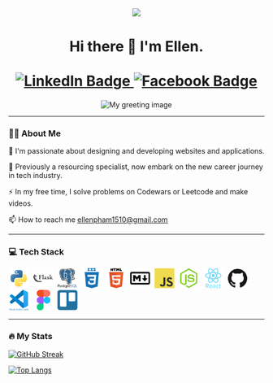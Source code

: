 <div id="header" align="center">
  <img src="https://media.giphy.com/media/rsUGLKwgSvSxmq1VrZ/giphy.gif" width="100"/>
  <h1> 
    Hi there 👋 I'm Ellen.
    <br></br>
    <div id="badges">
      <a href="https://www.linkedin.com/in/ellen-my-pham/">
        <img src="https://img.shields.io/badge/LinkedIn-blue?style=for-the-badge&logo=linkedin&logoColor=white" alt="LinkedIn Badge"/>
      <a href="https://www.facebook.com/ellenpham1510">
        <img src="https://img.shields.io/badge/FaceBook-blue?style=for-the-badge&logo=facebook&logoColor=white" alt="Facebook Badge"/>
      </a>
    </div>
  </h1>
</div>

<div align="center">
  <picture>
    <source media="(prefers-color-scheme: dark)" srcset="https://github.com/ellenpham/ellenpham/assets/126633021/7aafd235-b47e-404e-8074-97781e74bd3e">
    <source media="(prefers-color-scheme: light)" srcset="https://github.com/ellenpham/ellenpham/assets/126633021/0655418e-b909-45d5-9c3b-6043bb589cd0">
    <img alt="My greeting image" src="https://github.com/ellenpham/ellenpham/assets/126633021/a9adc27e-03c5-402f-a5a7-895be55ccb3a" align="center">
  </picture>
</div>

---

### :woman_technologist: About Me 

:heart_decoration: I'm passionate about designing and developing websites and applications.

:seedling: Previously a resourcing specialist, now embark on the new career journey in tech industry.

:zap: In my free time, I solve problems on Codewars or Leetcode and make videos. 

:mailbox: How to reach me <u>ellenpham1510@gmail.com</u>

---

### :computer: Tech Stack 

<div>
  <img src="https://github.com/devicons/devicon/blob/master/icons/python/python-original.svg" title="Python" alt="Python" width="40" height="40"/>&nbsp;
  <img src="https://github.com/devicons/devicon/blob/master/icons/flask/flask-original-wordmark.svg" title="Flask" alt="Flask" width="40" height="40"/>&nbsp;
  <img src="https://github.com/devicons/devicon/blob/master/icons/postgresql/postgresql-original-wordmark.svg" title="PostgreSQL"  alt="PostgreSQL" width="40" height="40"/>&nbsp;
  <img src="https://github.com/devicons/devicon/blob/master/icons/css3/css3-plain-wordmark.svg"  title="CSS3" alt="CSS" width="40" height="40"/>&nbsp;
  <img src="https://github.com/devicons/devicon/blob/master/icons/html5/html5-original-wordmark.svg" title="HTML5" alt="HTML" width="40" height="40"/>&nbsp;
  <img src="https://github.com/devicons/devicon/blob/master/icons/markdown/markdown-original.svg" title="Markdown" alt="Markdown" width="40" height="40"/>&nbsp;
  <img src="https://github.com/devicons/devicon/blob/master/icons/javascript/javascript-original.svg" title="JavaScript" alt="JavaScript" width="40" height="40"/>&nbsp;
  <img src="https://github.com/devicons/devicon/blob/master/icons/nodejs/nodejs-original.svg" title="NodeJS" alt="NodeJS" width="40" height="40"/>&nbsp;
  <img src="https://github.com/devicons/devicon/blob/master/icons/react/react-original-wordmark.svg" title="React" alt="React" width="40" height="40"/>&nbsp; 
  <img src="https://github.com/devicons/devicon/blob/master/icons/github/github-original.svg" title="GitHub" alt="GitHub" width="40" height="40"/>&nbsp;
  <img src="https://github.com/devicons/devicon/blob/master/icons/vscode/vscode-original-wordmark.svg" title="VSCode" alt="VSCode" width="40" height="40"/>&nbsp;
  <img src="https://github.com/devicons/devicon/blob/master/icons/figma/figma-original.svg" title="Figma" alt="Figma" width="40" height="40"/>&nbsp;
  <img src="https://github.com/devicons/devicon/blob/master/icons/trello/trello-plain.svg" title="Trello" alt="Trello" width="40" height="40"/>&nbsp;
</div>

---
### :fire: My Stats

[![GitHub Streak](http://github-readme-streak-stats.herokuapp.com?user=ellenpham&theme=dark&background=000000)](https://git.io/streak-stats)

[![Top Langs](https://github-readme-stats.vercel.app/api/top-langs/?username=ellenpham&layout=compact&theme=vision-friendly-dark)](https://github.com/anuraghazra/github-readme-stats)

<!---
ellenpham/ellenpham is a ✨ special ✨ repository because its `README.md` (this file) appears on your GitHub profile.
You can click the Preview link to take a look at your changes.
--->
